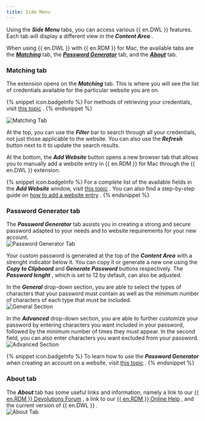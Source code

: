 ```yaml
---
title: Side Menu
---
```

Using the ***Side Menu*** tabs, you can access various {{ en.DWL }} features. Each tab will display a different view in the ***Content Area*** .  

When using {{ en.DWL }} with {{ en.RDM }} for Mac, the available tabs are the [***Matching***](#matching-tab) tab, the [***Password Generator***](#password-generator-tab) tab, and the [***About***](#about-tab) tab.  

### Matching tab 

The extension opens on the ***Matching*** tab. This is where you will see the list of credentials available for the particular website you are on. 

{% snippet icon.badgeInfo %} 
For methods of retrieving your credentials, visit [this topic](/rdm/mac/dwl/using-devolutions-web-login/retrieve-credentials/) . 
{% endsnippet %}
 
![Matching Tab](https://webdevolutions.azureedge.net/docs/en/rdm/mac/RDMMac2038.png) 

At the top, you can use the ***Filter*** bar to search through all your credentials, not just those applicable to the website. You can also use the ***Refresh*** button next to it to update the search results.  

At the bottom, the ***Add Website*** button opens a new browser tab that allows you to manually add a website entry in {{ en.RDM }} for Mac through the {{ en.DWL }} extension.  

{% snippet icon.badgeInfo %} 
For a complete list of the available fields in the ***Add Website*** window, visit [this topic](/rdm/mac/dwl/devolutions-web-login-user-interface/side-menu/add-website/) . You can also find a step-by-step guide on [how to add a website entry](/rdm/mac/dwl/using-devolutions-web-login/add-website-entry-with-dwl/) . 
{% endsnippet %}
 
### Password Generator tab 

The ***Password Generator*** tab assists you in creating a strong and secure password adapted to your needs and to website requirements for your new account.  
![Password Generator Tab](https://webdevolutions.azureedge.net/docs/en/rdm/mac/RDMMac2041.png) 

Your custom password is generated at the top of the ***Content Area*** with a strenght indicator below it. You can copy it or generate a new one using the ***Copy to Clipboard*** and ***Generate Password*** buttons respectively. The ***Password lenght*** , which is set to 12 by default, can also be adjusted.  

In the ***General*** drop-down section, you are able to select the types of characters that your password must contain as well as the minimum number of characters of each type that must be included.  
![General Section](https://webdevolutions.azureedge.net/docs/en/rdm/mac/RDMMac2042.png) 

In the ***Advanced*** drop-down section, you are able to further customize your password by entering characters you want included in your password, followed by the minimum number of times they must appear. In the second field, you can also enter characters you want excluded from your password.  
![Advanced Section](https://webdevolutions.azureedge.net/docs/en/rdm/mac/RDMMac2043.png) 

{% snippet icon.badgeInfo %} 
To learn how to use the ***Password Generator*** when creating an account on a website, visit [this topic](/rdm/mac/dwl/using-devolutions-web-login/create-account-website/) . 
{% endsnippet %}
 
### About tab 

The ***About*** tab has some useful links and information, namely a link to our [{{ en.RDM }} Devolutions Forum](https://forum.devolutions.net/product/rdm-mac) , a link to our [{{ en.RDM }} Online Help](/rdm/mac/overview/) , and the current version of {{ en.DWL }} .  
![About Tab](https://webdevolutions.azureedge.net/docs/en/rdm/mac/RDMMac2044.png) 



